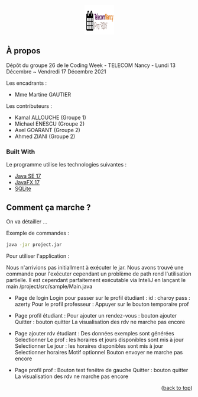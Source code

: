 <div id="top"></div>

<br />
<div align="center">
  <a href="https://gitlab.telecomnancy.univ-lorraine.fr/codingweek2k21/project-grp26">
    <img src="ProfRDV/src/photo/logo.png" alt="Logo" width="80" height="80">
  </a>
</div>


## À propos

Dépôt du groupe 26 de le Coding Week - TELECOM Nancy - Lundi 13 Décembre ~ Vendredi 17 Décembre 2021

Les encadrants :
* Mme Martine GAUTIER

Les contributeurs :
* Kamal ALLOUCHE (Groupe 1)
* Michael ENESCU (Groupe 2)
* Axel GOARANT (Groupe 2)
* Ahmed ZIANI (Groupe 2)


### Built With

Le programme utilise les technologies suivantes :

* [Java SE 17](https://www.oracle.com/java/)
* [JavaFX 17](https://openjfx.io/)
* [SQLite](https://www.sqlite.org/)


## Comment ça marche ?

On va détailler ...

Exemple de commandes :

  ```bash
  java -jar project.jar
  ```

Pour utiliser l'application :

Nous n'arrivions pas initiallment à exécuter le jar. Nous avons trouvé une commande pour l'exécuter cependant un problème de path rend l'utilisation partielle. Il est cependant parfaitement exécutable via InteliJ en lançant le main /project/src/sample/Main.java

- Page de login
Login pour passer sur le profil étudiant :
id : charoy
pass : azerty
Pour le profil professeur :
Appuyer sur le bouton temporaire prof

- Page profil étudiant :
Pour ajouter un rendez-vous : bouton ajouter
Quitter : bouton quitter
La visualisation des rdv ne marche pas encore

- Page ajouter rdv étudiant :
Des données exemples sont générées
Selectionner Le prof : les horaires et jours disponibles sont mis à jour
Selectionner Le jour : les horaires disponibles sont mis à jour
Selectionner horaires
Motif optionnel
Bouton envoyer ne marche pas encore

- Page profil prof :
Bouton test fenêtre de gauche
Quitter : bouton quitter
La visualisation des rdv ne marche pas encore

<p align="right">(<a href="#top">back to top</a>)</p>

